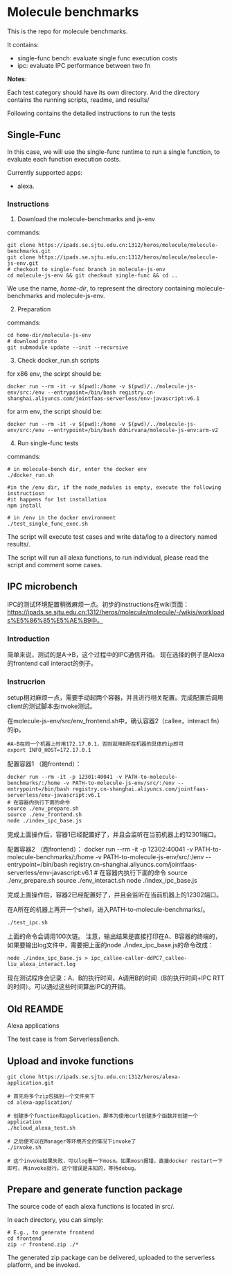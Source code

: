 # Molecule benchmarks

This is the repo for molecule benchmarks.

It contains:
- single-func bench: evaluate single func execution costs
- ipc: evaluate IPC performance between two fn


**Notes**:

Each test category should have its own directory.
And the directory contains the running scripts, readme, and results/




Following contains the detailed instructions to run the tests

## Single-Func

In this case, we will use the single-func runtime to run a single function, to evaluate each function execution costs.

Currently supported apps:
- alexa.

### Instructions

1. Download the molecule-benchmarks and js-env

commands:

	git clone https://ipads.se.sjtu.edu.cn:1312/heros/molecule/molecule-benchmarks.git
	git clone https://ipads.se.sjtu.edu.cn:1312/heros/molecule/molecule-js-env.git
	# checkout to single-func branch in molecule-js-env
	cd molecule-js-env && git checkout single-func && cd ..

We use the name, *home-dir*, to represent the directory containing molecule-benchmarks and molecule-js-env.

2. Preparation

commands:

	cd home-dir/molecule-js-env
	# download proto
	git submodule update --init --recursive

3. Check docker_run.sh scripts

for x86 env, the scirpt should be:

	docker run --rm -it -v $(pwd):/home -v $(pwd)/../molecule-js-env/src:/env --entrypoint=/bin/bash registry.cn-shanghai.aliyuncs.com/jointfaas-serverless/env-javascript:v6.1

for arm env, the script should be:

	docker run --rm -it -v $(pwd):/home -v $(pwd)/../molecule-js-env/src:/env --entrypoint=/bin/bash ddnirvana/molecule-js-env:arm-v2


4. Run single-func tests

commands:


	# in molecule-bench dir, enter the docker env
	./docker_run.sh

	#in the /env dir, if the node_modules is empty, execute the following instructiosn
	#it happens for 1st installation
	npm install

	# in /env in the docker environment
	./test_single_func_exec.sh

The script will execute test cases and write data/log to a directory named results/.

The script will run all alexa functions, to run individual, please read the script and comment some cases.





## IPC microbench

IPC的测试环境配置稍微麻烦一点。初步的instructions在wiki页面：https://ipads.se.sjtu.edu.cn:1312/heros/molecule/molecule/-/wikis/workloads%E5%86%85%E5%AE%B9中。

### Introduction

简单来说，测试的是A->B，这个过程中的IPC通信开销。
现在选择的例子是Alexa的frontend call interact的例子。


### Instrucrion

setup相对麻烦一点，需要手动起两个容器，并且进行相关配置。完成配置后调用client的测试脚本去invoke测试。

在molecule-js-env/src/env_frontend.sh中，确认容器2（callee，interact fn）的ip。

	#A-B在同一个机器上时用172.17.0.1，否则就用B所在机器的具体的ip即可
	export INFO_HOST=172.17.0.1


配置容器1 （跑frontend）：

	docker run --rm -it -p 12301:40041 -v PATH-to-molecule-benchmarks/:/home -v PATH-to-molecule-js-env/src/:/env --entrypoint=/bin/bash registry.cn-shanghai.aliyuncs.com/jointfaas-serverless/env-javascript:v6.1
	# 在容器内执行下面的命令
	source ./env_prepare.sh
	source ./env_frontend.sh
	node ./index_ipc_base.js

完成上面操作后，容器1已经配置好了，并且会监听在当前机器上的12301端口。

配置容器2 （跑frontend）：
	docker run --rm -it -p 12302:40041 -v PATH-to-molecule-benchmarks/:/home -v PATH-to-molecule-js-env/src/:/env --entrypoint=/bin/bash registry.cn-shanghai.aliyuncs.com/jointfaas-serverless/env-javascript:v6.1
	# 在容器内执行下面的命令
	source ./env_prepare.sh
	source ./env_interact.sh
	node ./index_ipc_base.js


完成上面操作后，容器2已经配置好了，并且会监听在当前机器上的12302端口。

在A所在的机器上再开一个shell，进入PATH-to-molecule-benchmarks/。

	./test_ipc.sh

上面的命令会调用100次链。
注意，输出结果是直接打印在A、B容器的终端的，如果要输出log文件中，需要把上面的node ./index_ipc_base.js的命令改成：

	node ./index_ipc_base.js > ipc_callee-caller-ddPC7_callee-liu_alexa_interact.log

现在测试程序会记录：A、B的执行时间，A调用B的时间（B的执行时间+IPC RTT的时间）。可以通过这些时间算出IPC的开销。





## Old REAMDE
Alexa applications

The test case is from ServerlessBench.


## Upload and invoke functions

	git clone https://ipads.se.sjtu.edu.cn:1312/heros/alexa-application.git

	# 首先将多个zip包搞到一个文件夹下
	cd alexa-application/

	# 创建多个function和application，脚本为使用curl创建多个函数并创建一个application
	./hcloud_alexa_test.sh

	# 之后便可以在Manager等环境齐全的情况下invoke了
	./invoke.sh

	# 这个invoke如果失败，可以log看一下mosn。如果mosn报错，直接docker restart一下即可，再invoke就行。这个错误是未知的，等待debug。


## Prepare and generate function package

The source code of each alexa functions is located in src/.

In each directory, you can simply:

	# E.g., to generate frontend
	cd frontend
	zip -r frontend.zip ./*


The generated zip package can be delivered, uploaded to the serverless platform, and be invoked.



